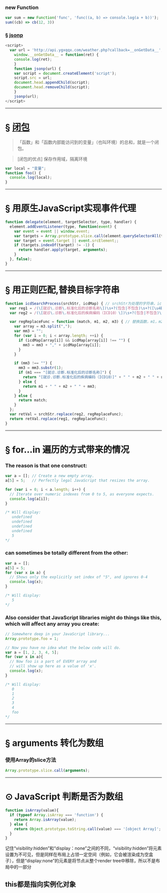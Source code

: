 
### new Function
```js
var sum = new Function('func', 'func((a, b) => console.log(a + b))');
sum((cb) => cb(12, 3))
```

### &sect; [jsonp](https://zhuanlan.zhihu.com/p/22600501?refer=study-fe)
        
``` js
<script>
  var url = 'http://api.ygxqqx.com/weather.php?callback=__onGetData__';
	window.__onGetData__ = function(ret) {
    console.log(ret);
	}
	function jsonp(url) {
    var script = document.createElement('script');
    script.src = url;
    document.head.appendChild(script);
    document.head.removeChild(script);
	}
	jsonp(url);
</script>
```
---

# &sect; [闭包](https://zhuanlan.zhihu.com/p/22486908?refer=study-fe)

> 「函数」和「函数内部能访问到的变量」（也叫环境）的总和，就是一个闭包。

> [闭包的优点] 保存作用域，隔离环境
    
``` js
var local = "变量";
function foo() {
  console.log(local);
}
```
---

# &sect; 用原生JavaScript实现事件代理

``` js
function delegate(element, targetSelector, type, handler) {
  element.addEventListener(type, function(event) {
    var event = event || window.event;
    var targets = Array.prototype.slice.call(element.querySelectorAll(targetSelector));
    var target = event.target || event.srcElement;;
    if (targets.indexOf(target) != -1) {
      return handler.apply(target, arguments);
    }
  }, false);
}
```
----

# &sect; 用正则匹配,替换目标字符串

``` js
function icdSearchProcess(srchStr, icdMap) { // srchStr为处理的字符串，icdMap为替换规则的JSON数据格式
  var reg1 = /(\[就诊\.诊断\.标准化后的诊断名称\])\s+?(包含|不包含)\s+?([\u4E00-\u9FFF\w,]+)/g;
  var reg2 = /(\[就诊\.诊断\.标准化后的疾病编码（ICD10）\])\s+?(包含|不包含)\s+?([\w,]+)/g;

  var regReplaceFunc = function (match, m1, m2, m3) { // 替换函数，m1，m2，m3 分别为对应匹配到的字符串                         
    var array = m3.split(",");
    var mm3 = "";
    for (var i = 0; i < array.length; ++i) {
      if (icdMap[array[i]] && icdMap[array[i]] !== "") {
        mm3 = mm3 + "," + icdMap[array[i]];
      }
    }

    if (mm3 !== "") {
      mm3 = mm3.substr(1);
      if (m1 === "[就诊.诊断.标准化后的诊断名称]") {
        return "[就诊.诊断.标准化后的疾病编码（ICD10）]" + " " + m2 + " " + mm3;
      } else {
        return m1 + " " + m2 + " " + mm3;
      }
    } else {
      return match;
    }
  };
  var retVal = srchStr.replace(reg2, regReplaceFunc);
  return retVal.replace(reg1, regReplaceFunc);
}
```
---
# &sect; for...in 遍历的方式带来的情况

### The reason is that one construct:

``` js
var a = []; // Create a new empty array.
a[5] = 5;   // Perfectly legal JavaScript that resizes the array.

for (var i = 0; i < a.length; i++) {
  // Iterate over numeric indexes from 0 to 5, as everyone expects.
  console.log(a[i]);
}

/* Will display:
   undefined
   undefined
   undefined
   undefined
   5
*/
```

### can sometimes be totally different from the other:

``` js
var a = [];
a[5] = 5;
for (var x in a) {
  // Shows only the explicitly set index of "5", and ignores 0-4
  console.log(x);
}

/* Will display:
   5
*/
```

### Also consider that JavaScript libraries might do things like this, which will affect any array you create:

``` js
// Somewhere deep in your JavaScript library...
Array.prototype.foo = 1;

// Now you have no idea what the below code will do.
var a = [1, 2, 3, 4, 5];
for (var x in a){
  // Now foo is a part of EVERY array and 
  // will show up here as a value of 'x'.
  console.log(x);
}

/* Will display:
   0
   1
   2
   3
   4
   foo
*/
```
----

# &sect; arguments 转化为数组

### 使用Array的slice方法

``` js
Array.prototype.slice.call(arguments);
```
----
# ⊙ JavaScript 判断是否为数组
```js
function isArray(value){
  if (typeof Array.isArray === 'function') {
    return Array.isArray(value); 
  } else {
    return Object.prototype.toString.call(value) === '[object Array]'; 
  }
}
```

记住“visibility:hidden”和“display：none”之间的不同，“visibility:hidden”将元素设置为不可见，但是同样在布局上占领一定空间（例如，它会被渲染成为空盒子），但是“display:none”的元素是将节点从整个render tree中移除，所以不是布局中的一部分 

## this都是指向实例化对象
